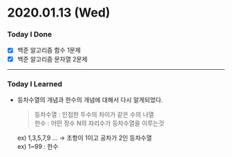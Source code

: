 # 2020.01.13 (Wed)
### Today I Done
- [x] 백준 알고리즘 함수 1문제
- [x] 백준 알고리즘 문자열 2문제
***
### Today I Learned
- 등차수열의 개념과 한수의 개념에 대해서 다시 알게되었다.  
  > 등차수열 : 인접한 두수의 차이가 같은 수의 나열   
  한수 : 어떤 정수 N의 자리수가 등차수열을 이루는것  
    
  ex) 1,3,5,7,9 ... -> 초항이 1이고 공차가 2인 등차수열  
  ex) 1~99 : 한수 